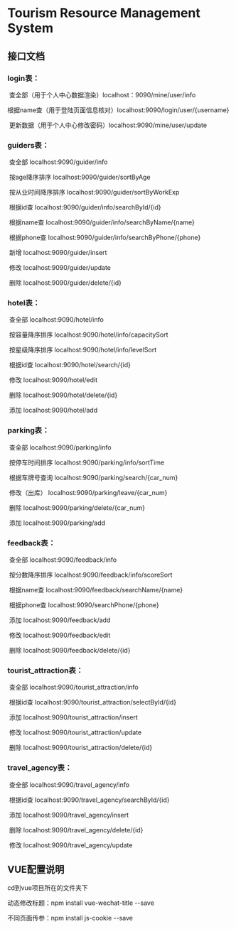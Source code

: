 # Tourism Resource Management System

## 接口文档

### login表：
​	查全部（用于个人中心数据渲染）localhost：9090/mine/user/info

​	根据name查（用于登陆页面信息核对）localhost:9090/login/user/{username}

​	更新数据（用于个人中心修改密码）localhost:9090/mine/user/update

### guiders表：
​	查全部	localhost:9090/guider/info

​	按age降序排序	localhost:9090/guider/sortByAge

​	按从业时间降序排序	localhost:9090/guider/sortByWorkExp	

​	根据id查	localhost:9090/guider/info/searchById/{id}

​	根据name查	localhost:9090/guider/info/searchByName/{name}

​	根据phone查	localhost:9090/guider/info/searchByPhone/{phone}

​	新增	localhost:9090/guider/insert	

​	修改	localhost:9090/guider/update	

​	删除	localhost:9090/guider/delete/{id}

### hotel表：

​	查全部	localhost:9090/hotel/info	

​	按容量降序排序	localhost:9090/hotel/info/capacitySort	

​	按星级降序排序	localhost:9090/hotel/info/levelSort	

​	根据id查	localhost:9090/hotel/search/{id}	

​	修改	localhost:9090/hotel/edit	

​	删除	localhost:9090/hotel/delete/{id}	

​	添加 localhost:9090/hotel/add

### parking表：

​	查全部	localhost:9090/parking/info	

​	按停车时间排序	localhost:9090/parking/info/sortTime	

​	根据车牌号查询	localhost:9090/parking/search/{car_num}	

​	修改（出库）	localhost:9090/parking/leave/{car_num}	

​	删除	localhost:9090/parking/delete/{car_num}	

​	添加	localhost:9090/parking/add

### feedback表：

​	查全部	localhost:9090/feedback/info	

​	按分数降序排序	localhost:9090/feedback/info/scoreSort	

​	根据name查	localhost:9090/feedback/searchName/{name}	

​	根据phone查	localhost:9090/searchPhone/{phone}	

​	添加	localhost:9090/feedback/add	

​	修改	localhost:9090/feedback/edit	

​	删除	localhost:9090/feedback/delete/{id}

### tourist_attraction表：

​	查全部	localhost:9090/tourist_attraction/info	

​	根据id查	localhost:9090/tourist_attraction/selectById/{id}	

​	添加	localhost:9090/tourist_attraction/insert	

​	修改	localhost:9090/tourist_attraction/update	

​	删除	localhost:9090/tourist_attraction/delete/{id}

### travel_agency表：

​	查全部	localhost:9090/travel_agency/info	

​	根据id查	localhost:9090/travel_agency/searchById/{id}	

​	添加	localhost:9090/travel_agency/insert	

​	删除	localhost:9090/travel_agency/delete/{id}	

​	修改	localhost:9090/travel_agency/update

## VUE配置说明

cd到vue项目所在的文件夹下	

动态修改标题：npm install vue-wechat-title --save	

不同页面传参：npm install js-cookie --save